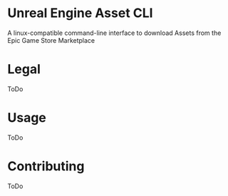 # Unreal Engine Asset CLI
A linux-compatible command-line interface to download Assets from the Epic Game Store Marketplace

# Legal
ToDo

# Usage
ToDo

# Contributing
ToDo
